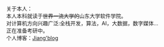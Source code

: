 关于本人：  
本人本科就读于~~世界一流大学的~~山东大学软件学院。  
对计算机方向兴趣广泛:全栈开发，算法，AI，大数据，数字媒体...  
正在准备考研中。  
个人博客：[Jiang'blog](https://jiang54864.github.io/)
